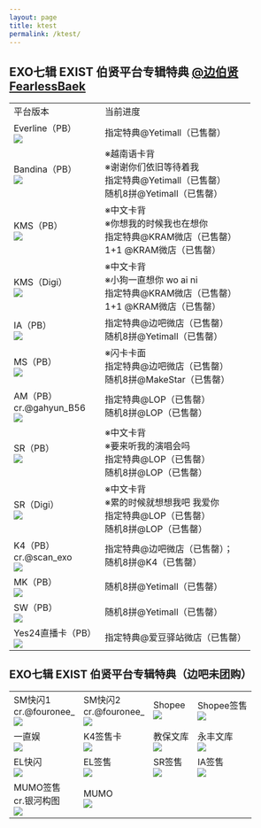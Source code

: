 ```yaml
---
layout: page
title: ktest
permalink: /ktest/
---
```



## EXO七辑 EXIST 伯贤平台专辑特典 [@边伯贤FearlessBaek](https://weibo.com/u/3694863325)

<font size=2>

<div class="row">
    <div class="span4">
        <table>
          <tr>
            <td>平台版本</td>
            <td>当前进度</td>
          </tr>
          <tr>
            <td style="vertical-align: middle">Everline（PB）<br><a href="https://s2.loli.net/2023/07/04/mQKLYXf1pqEOtMe.png"><img src="https://s2.loli.net/2023/07/04/zKSeLsMiOgNfGCX.png" ></a></td>
            <td style="vertical-align: middle">指定特典@Yetimall（已售罄）</td>
          </tr>
          <tr>
            <td style="vertical-align: middle">Bandina（PB）<br><a href="https://s2.loli.net/2023/07/10/CdS64uU1peA2Yi3.jpg"><img src="https://s2.loli.net/2023/07/10/s6mUfYiAhxbHMzC.jpg" ></a></td>
            <td style="vertical-align: middle">※越南语卡背<br>※谢谢你们依旧等待着我<br>指定特典@Yetimall（已售罄）<br>随机8拼@Yetimall（已售罄）</td>
          </tr>
          <tr>
            <td style="vertical-align: middle">KMS（PB）<br><a href="https://s2.loli.net/2023/07/04/XBCy45rZqYhiwcQ.png"><img src="https://s2.loli.net/2023/07/04/whH9F4b1YZd3zU6.png" ></a></td>
            <td style="vertical-align: middle">※中文卡背<br>※你想我的时候我也在想你<br>指定特典@KRAM微店（已售罄）<br> 1+1 @KRAM微店（已售罄）</td>
          </tr>
          <tr>
            <td style="vertical-align: middle">KMS（Digi）<br><a href="https://s2.loli.net/2023/07/04/qT6NLJXt4YEPZMV.png"><img src="https://s2.loli.net/2023/07/04/qCuoMl1p6naNkde.png" ></a></td>
            <td style="vertical-align: middle">※中文卡背<br>※小狗一直想你 wo ai ni<br>指定特典@KRAM微店（已售罄）<br> 1+1 @KRAM微店（已售罄）</td>
          </tr>
          <tr>
            <td style="vertical-align: middle">IA（PB）<br><a href="https://s2.loli.net/2023/07/04/RdS8NfUtDPJ2ckn.png"><img src="https://s2.loli.net/2023/07/04/OBDocakIp6QVngJ.png" ></a></td>
            <td style="vertical-align: middle">指定特典@边吧微店（已售罄）<br>随机8拼@Yetimall（已售罄）</td>
          </tr>
          <tr>
            <td style="vertical-align: middle">MS（PB）<br><a href="https://s2.loli.net/2023/07/04/BEucYCMdvGf6OPj.png"><img src="https://s2.loli.net/2023/07/04/CEPj7kSuzD91Q5d.png" ></a></td>
            <td style="vertical-align: middle">※闪卡卡面<br>指定特典@边吧微店（已售罄）<br> 随机8拼@MakeStar（已售罄）</td>
          </tr>
          <tr>
            <td style="vertical-align: middle">AM（PB）<br>cr.@gahyun_B56<br><a href="https://s2.loli.net/2023/07/13/JNyvHWFuGb5q1A9.jpg"><img src="https://s2.loli.net/2023/07/13/kl1A8qiCFXgMaDd.jpg" ></a></td>
            <td style="vertical-align: middle">指定特典@LOP（已售罄）<br> 随机8拼@LOP（已售罄）</td>
          </tr>
          <tr>
            <td style="vertical-align: middle">SR（PB）<br><a href="https://s2.loli.net/2023/07/04/8jwQBeSGyoHrgY1.png"><img src="https://s2.loli.net/2023/07/04/DEXRvQIPq68sfkV.png" ></a></td>
            <td style="vertical-align: middle">※中文卡背<br>※要来听我的演唱会吗<br>指定特典@LOP（已售罄）<br> 随机8拼@LOP（已售罄）</td>
          </tr>
          <tr>
            <td style="vertical-align: middle">SR（Digi）<br><a href="https://s2.loli.net/2023/07/04/JklIjEK4rbRONWZ.png"><img src="https://s2.loli.net/2023/07/04/wgAvKrYL3sEFQqR.png" ></a></td>
            <td style="vertical-align: middle">※中文卡背<br>※累的时候就想想我吧 我爱你<br>指定特典@LOP（已售罄）<br> 随机8拼@LOP（已售罄）</td>
          </tr>
          <tr>
            <td style="vertical-align: middle">K4（PB）<br>cr.@scan_exo<br><a href="https://s2.loli.net/2023/07/13/qn6Wt7wQFpMlKkR.jpg"><img src="https://s2.loli.net/2023/07/13/emd8nCs75hQqkPD.jpg" ></a></td>
            <td style="vertical-align: middle">指定特典@边吧微店（已售罄）；<br>随机8拼@K4（已售罄）</td>
          </tr>
          <tr>
            <td style="vertical-align: middle">MK（PB）<br><a href="https://s2.loli.net/2023/07/04/Tylbxje8s94Fi3c.png"><img src="https://s2.loli.net/2023/07/04/LcoGgSBsTpfrZJR.png" ></a></td>
            <td style="vertical-align: middle">随机8拼@Yetimall（已售罄）</td>
          </tr>
          <tr>
            <td style="vertical-align: middle">SW（PB）<br><a href="https://s2.loli.net/2023/07/04/tlwyPNbDmhj85M3.png"><img src="https://s2.loli.net/2023/07/04/xrfdI2QSbNgnyVt.png" ></a></td>
            <td style="vertical-align: middle">随机8拼@Yetimall（已售罄）</td>
          </tr>
          <tr>
            <td style="vertical-align: middle">Yes24直播卡（PB）<br><a href="https://s2.loli.net/2023/06/22/rEcaCqIRYmPKFjU.png"><img src="https://s2.loli.net/2023/06/22/uf3g1rBbZh2UJEs.png" ></a></td>
            <td style="vertical-align: middle">指定特典@爱豆驿站微店（已售罄）</td>
          </tr>
        </table>
    </div>
</div>


## EXO七辑 EXIST 伯贤平台专辑特典（边吧未团购）
<font size=2>

<div class="row">
    <div class="span4">
        <table>
          <tr>
            <td style="vertical-align: middle">SM快闪1<br>cr.@fouronee_ <br><a href="https://s2.loli.net/2023/07/12/IZ2d8rpKCWwyGxa.jpg"><img src="https://s2.loli.net/2023/07/12/Tv3fmL4F8jQr6lO.jpg" ></a></td>
            <td style="vertical-align: middle">SM快闪2<br>cr.@fouronee_ <br><a href="https://s2.loli.net/2023/07/12/tlos2JOFYpwHPne.jpg"><img src="https://s2.loli.net/2023/07/12/p4CwE8UG2ylvFQx.jpg" ></a></td>
            <td style="vertical-align: middle">Shopee<br><a href="https://s2.loli.net/2023/07/04/4Xb3UE75fdeV8lg.png"><img src="https://s2.loli.net/2023/07/04/BJkfOXREAey6Umv.png" ></a></td>
            <td style="vertical-align: middle">Shopee签售<br><a href="https://s2.loli.net/2023/06/22/rEcaCqIRYmPKFjU.png"><img src="https://s2.loli.net/2023/06/22/uf3g1rBbZh2UJEs.png" ></a></td>
          </tr>
          <tr>
            <td style="vertical-align: middle">一直娱<br><a href="https://s2.loli.net/2023/07/07/uhsxt3iOaI5WrXM.png"><img src="https://s2.loli.net/2023/07/07/kxVyZbeYXaU1nlI.png" ></a></td>
            <td style="vertical-align: middle">K4签售卡<br><a href="https://s2.loli.net/2023/06/22/rEcaCqIRYmPKFjU.png"><img src="https://s2.loli.net/2023/06/22/uf3g1rBbZh2UJEs.png" ></a></td>
            <td style="vertical-align: middle">教保文库<br><a href="https://s2.loli.net/2023/07/08/MVieGjrALHwJfOx.jpg"><img src="https://s2.loli.net/2023/07/08/KngRWYXMh7FiDCt.jpg" ></a></td>
            <td style="vertical-align: middle">永丰文库<br><a href="https://s2.loli.net/2023/07/10/4qpKdJWYgbUx2Nu.jpg"><img src="https://s2.loli.net/2023/07/10/KEjrWmSaPFw6G9v.jpg" ></a></td>
          </tr>
          <tr>
            <td style="vertical-align: middle">EL快闪<br><a href="https://s2.loli.net/2023/07/12/UOaqsZLtDkwNbiW.png"><img src="https://s2.loli.net/2023/07/12/ubQ8xjR3IFeMA5d.png" ></a></td>
            <td style="vertical-align: middle">EL签售<br><a href="https://s2.loli.net/2023/06/22/rEcaCqIRYmPKFjU.png"><img src="https://s2.loli.net/2023/06/22/uf3g1rBbZh2UJEs.png" ></a></td>
            <td style="vertical-align: middle">SR签售<br><a href="https://s2.loli.net/2023/07/12/odZivUGrltV4pOw.png"><img src="https://s2.loli.net/2023/07/12/cfJjPx97mTDsu4q.png" ></a></td>
            <td style="vertical-align: middle">IA签售<br><a href="https://s2.loli.net/2023/07/12/2qhWX67HAegnMsB.png"><img src="https://s2.loli.net/2023/07/12/6nkfbP3gF7lD2zG.png" ></a></td>
          </tr>
          <tr>
            <td style="vertical-align: middle">MUMO签售<br>cr.银河构图<br><a href="https://s2.loli.net/2023/07/13/ZjchmMYPfy16H9E.jpg"><img src="https://s2.loli.net/2023/07/13/IVakH6wNzCT8RtY.jpg" ></a></td>
            <td style="vertical-align: middle">MUMO<br><a href="https://s2.loli.net/2023/06/22/rEcaCqIRYmPKFjU.png"><img src="https://s2.loli.net/2023/06/22/uf3g1rBbZh2UJEs.png" ></a></td>
          </tr>
        </table>
    </div>
</div>
</font>



